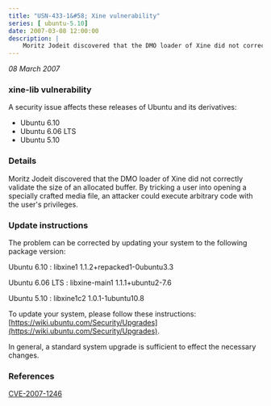 ```yaml
---
title: "USN-433-1&#58; Xine vulnerability"
series: [ ubuntu-5.10]
date: 2007-03-08 12:00:00
description: |
    Moritz Jodeit discovered that the DMO loader of Xine did not correctly  validate the size of an allocated buffer.  By tricking a user into  opening a specially crafted media file, an attacker could execute  arbitrary code with the user&#39;s privileges.
--- 
```

 
 

*08 March 2007*

### xine-lib vulnerability

A security issue affects these releases of Ubuntu and its derivatives:

* Ubuntu 6.10
* Ubuntu 6.06 LTS
* Ubuntu 5.10

### Details

Moritz Jodeit discovered that the DMO loader of Xine did not correctly validate the size of an allocated buffer. By tricking a user into opening a specially crafted media file, an attacker could execute arbitrary code with the user&#39;s privileges.

### Update instructions

The problem can be corrected by updating your system to the following package version:

Ubuntu 6.10
 : libxine1 <span>1.1.2+repacked1-0ubuntu3.3</span>

Ubuntu 6.06 LTS
 : libxine-main1 <span>1.1.1+ubuntu2-7.6</span>

Ubuntu 5.10
 : libxine1c2 <span>1.0.1-1ubuntu10.8</span>

To update your system, please follow these instructions: [https://wiki.ubuntu.com/Security/Upgrades](https://wiki.ubuntu.com/Security/Upgrades).

In general, a standard system upgrade is sufficient to effect the necessary changes.

### References

 
 [CVE-2007-1246](http://people.ubuntu.com/~ubuntu-security/cve/CVE-2007-1246)
 

